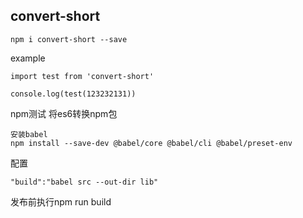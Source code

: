 ## convert-short

```
npm i convert-short --save
```
example

```
import test from 'convert-short'

console.log(test(123232131))
```


npm测试
将es6转换npm包

```
安装babel
npm install --save-dev @babel/core @babel/cli @babel/preset-env
```
配置

```
"build":"babel src --out-dir lib"
```
发布前执行npm run build